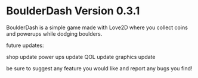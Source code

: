 # BoulderDash Version 0.3.1


BoulderDash is a simple game made with Love2D where you collect coins and powerups while dodging boulders.

future updates:

shop update
power ups update
QOL update
graphics update


be sure to suggest any feature you would like and report any bugs you find!
